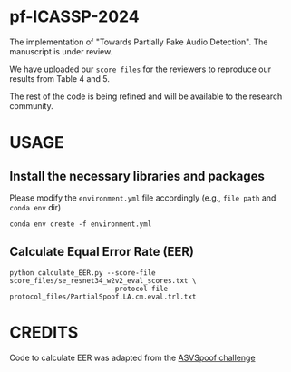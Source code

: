 # pf-ICASSP-2024
The implementation of "Towards Partially Fake Audio Detection". The manuscript is under review.
 
We have uploaded our `score files` for the reviewers to reproduce our results from Table 4 and 5.

The rest of the code is being refined and will be available to the research community.

# USAGE

## Install the necessary libraries and packages
Please modify the `environment.yml` file accordingly (e.g., `file path` and `conda env` dir)

`conda env create -f environment.yml`

## Calculate Equal Error Rate (EER)
```
python calculate_EER.py --score-file score_files/se_resnet34_w2v2_eval_scores.txt \
                        --protocol-file protocol_files/PartialSpoof.LA.cm.eval.trl.txt
```

# CREDITS
Code to calculate EER was adapted from the [ASVSpoof challenge](https://github.com/asvspoof-challenge/2021)

